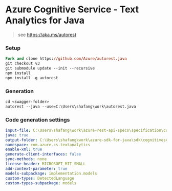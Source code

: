 # Azure Cognitive Service - Text Analytics for Java

> see https://aka.ms/autorest

### Setup
```ps
Fork and clone https://github.com/Azure/autorest.java 
git checkout v3
git submodule update --init --recursive
npm install
npm install -g autorest
```

### Generation
```ps
cd <swagger-folder>
autorest --java --use=C:\Users\shafang\work\autorest.java
```

### Code generation settings
``` yaml
input-file: C:\Users\shafang\work\azure-rest-api-specs\specification\cognitiveservices\data-plane\TextAnalytics\preview\v3.0-preview.1\TextAnalytics.json
java: true
output-folder: C:\Users\shafang\work\azure-sdk-for-java\sdk\cognitiveservices\azure-cs-textanalytics\
namespace: com.azure.cs.textanalytics
enable-xml: true
generate-client-interfaces: false
sync-methods: none
license-header: MICROSOFT_MIT_SMALL
add-context-parameter: true
models-subpackage: implementation.models
custom-types: DetectedLanguage
custom-types-subpackage: models
```
